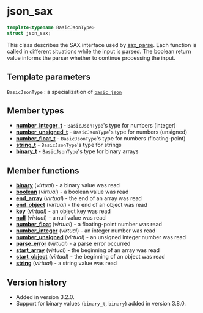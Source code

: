 # json_sax

```cpp
template<typename BasicJsonType>
struct json_sax;
```

This class describes the SAX interface used by [sax_parse](../basic_json/sax_parse.md). Each function is called in
different situations while the input is parsed. The boolean return value informs the parser whether to continue
processing the input.

## Template parameters

`BasicJsonType`
:   a specialization of [`basic_json`](../basic_json/index.md)

## Member types

- [**number_integer_t**](../basic_json/number_integer_t.md) - `BasicJsonType`'s type for numbers (integer)
- [**number_unsigned_t**](../basic_json/number_unsigned_t.md) - `BasicJsonType`'s  type for numbers (unsigned)
- [**number_float_t**](../basic_json/number_float_t.md) - `BasicJsonType`'s type for numbers (floating-point)
- [**string_t**](../basic_json/string_t.md) - `BasicJsonType`'s type for strings
- [**binary_t**](../basic_json/binary_t.md) - `BasicJsonType`'s type for binary arrays

## Member functions

- [**binary**](binary.md) (_virtual_) - a binary value was read
- [**boolean**](boolean.md) (_virtual_) - a boolean value was read
- [**end_array**](end_array.md) (_virtual_) - the end of an array was read
- [**end_object**](end_object.md) (_virtual_) - the end of an object was read
- [**key**](key.md) (_virtual_) - an object key was read
- [**null**](null.md) (_virtual_) - a null value was read
- [**number_float**](number_float.md) (_virtual_) - a floating-point number was read
- [**number_integer**](number_integer.md) (_virtual_) - an integer number was read
- [**number_unsigned**](number_unsigned.md) (_virtual_) - an unsigned integer number was read
- [**parse_error**](parse_error.md) (_virtual_) - a parse error occurred
- [**start_array**](start_array.md) (_virtual_) - the beginning of an array was read
- [**start_object**](start_object.md) (_virtual_) - the beginning of an object was read
- [**string**](string.md) (_virtual_) - a string value was read

## Version history

- Added in version 3.2.0.
- Support for binary values (`binary_t`, `binary`) added in version 3.8.0.
